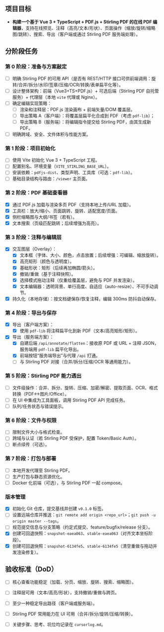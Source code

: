 ## 项目目标
- **构建一个基于 Vue 3 + TypeScript + PDF.js + Stirling PDF 的在线 PDF 编辑器**，支持在线预览、注释（高亮/文本/形状）、页面操作（缩放/旋转/缩略图/跳转）、搜索、导出（客户端或通过 Stirling PDF 服务端处理）。

## 分阶段任务

### 第 0 阶段：准备与方案敲定
- [ ] 明确 Stirling PDF 的可用 API（是否有 REST/HTTP 接口可供前端调用：旋转/合并/拆分/水印/签章/压缩/OCR/转换/表单扁平化等）。
- [ ] 设计整体架构：前端（Vue3+TS+PDF.js）+ 可选后端（Stirling PDF 自托管服务）+ 代理层（本地 `vite` 代理或 Nginx）。
- [ ] 确定编辑实现策略：
  - [ ] 渲染和注释层：PDF.js 渲染画布 + 前端矢量/DOM 覆盖层。
  - [ ] 导出策略 A（客户端）：将覆盖层扁平化合成到 PDF（考虑 `pdf-lib`）；
  - [ ] 导出策略 B（服务端）：将编辑指令提交给 Stirling PDF，由其生成新 PDF。
- [ ] 明确跨域、安全、文件体积与性能方案。

### 第 1 阶段：项目初始化
- [ ] 使用 Vite 初始化 Vue 3 + TypeScript 工程。
- [ ] 配置别名、环境变量（`VITE_STIRLING_BASE_URL`）。
- [ ] 安装依赖：`pdfjs-dist`、类型声明、工具库（可选：`pdf-lib`）。
- [ ] 基础目录结构与路由：`/viewer` 主页面。

### 第 2 阶段：PDF 基础查看器
- [x] 通过 PDF.js 加载与渲染多页 PDF（支持本地上传/URL 加载）。
- [x] 工具栏：放大/缩小、页面跳转、旋转、适配宽度/页面。
- [x] 侧栏缩略图与大纲/书签（若有）。
- [x] 文本搜索（页级匹配跳转；后续增强为高亮）。

### 第 3 阶段：注释与编辑层
- [x] 交互图层（Overlay）：
  - [x] 文本框（字体、大小、颜色，点击放置；后续增强：可编辑、缩放旋转）。
  - [x] 高亮矩形（颜色与透明度）。
  - [x] 基础形状：矩形（后续再加椭圆/箭头）。
  - [x] 撤销/重做（基于注释快照）。
  - [x] 选择模式拖动注释（仅重绘覆盖层，避免与 PDF 并发渲染）。
  - [x] 文本编辑器：透明背景、单行高度、自适应（auto-resize）、不可手动调节。
- [x] 持久化（本地存储）：按文档键保存/恢复注释，编辑 300ms 防抖自动保存。

### 第 4 阶段：导出与保存
- [x] 导出（客户端方案）：
  - [x] 使用 `pdf-lib` 将注释扁平化到新 PDF（文本/高亮矩形/矩形）。
- [x] 导出（服务端方案）：
  - [x] 自建后端 `/api/annotate/flatten`：接收原 PDF 或 URL + 注释 JSON，服务端用 `pdf-lib` 扁平化导出。
  - [x] 前端按钮“服务端导出”与代理 `/api` 打通。
  - [ ] 与 Stirling PDF 对接（合并/拆分/压缩/OCR 等通用能力）。

### 第 5 阶段：Stirling PDF 能力透出
- [ ] 文件级操作：合并、拆分、旋转、压缩、加密/解密、提取页面、OCR、格式转换（PDF<->图片/Office）。
- [ ] 在 UI 中集成为工具面板，调用 Stirling PDF API 完成任务。
- [ ] 队列/任务状态与错误提示。

### 第 6 阶段：文件与权限
- [ ] 限制文件大小与格式检查。
- [ ] 跨域与认证（若 Stirling PDF 受保护，配置 Token/Basic Auth）。
- [ ] 断点续传（可选）。

### 第 7 阶段：打包与部署
- [ ] 本地开发代理至 Stirling PDF。
- [ ] 生产打包与静态资源优化。
- [ ] Docker 化前端（可选），与 Stirling PDF 一起 compose。

### 版本管理
- [x] 初始化 Git 仓库，提交基线并创建 `v0.1.0` 标签。
- [ ] 设置远端仓库并推送：`git remote add origin <repo_url>`；`git push -u origin master --tags`。
- [ ] 规范提交信息与分支策略（约定式提交、feature/bugfix/release 分支）。
 - [x] 创建可回退快照：`snapshot-eaea063`、`stable-eaea063`（对齐文本坐标阶段）。
 - [x] 创建可回退快照：`snapshot-6134fe5`、`stable-6134fe5`（清空重做与拖动并发渲染修复）。

## 验收标准（DoD）
- [ ] 核心查看功能稳定（加载、分页、缩放、旋转、搜索、缩略图）。
- [ ] 注释层可用（文本/高亮/形状），支持撤销/重做与跨页。
- [ ] 至少一种稳定导出路径（客户端或服务端）。
- [ ] Stirling PDF 常用能力在 UI 可用（合并/拆分/旋转/压缩/转换）。
- [ ] 关键步骤、思考、坑位均记录在 `cursorlog.md`。


